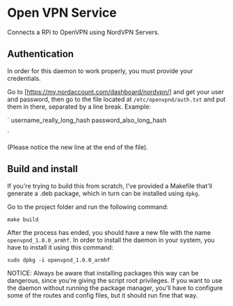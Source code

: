 # Open VPN Service

Connects a RPi to OpenVPN using NordVPN Servers.

## Authentication

In order for this daemon to work properly, you must provide your credentials.

Go to [https://my.nordaccount.com/dashboard/nordvpn/] and get your user and password,
then go to the file located at `/etc/openvpnd/auth.txt` and put them in there, separated
by a line break. Example:

`
username_really_long_hash
password_also_long_hash

`

(Please notice the new line at the end of the file).

## Build and install

If you're trying to build this from scratch, I've provided a Makefile that'll generate a .deb
package, which in turn can be installed using `dpkg`.

Go to the project folder and run the following command:

`
make build
`

After the process has ended, you should have a new file with the name `openvpnd_1.0.0_armhf`.
In order to install the daemon in your system, you have to install it using this command:

`
sudo dpkg -i openvpnd_1.0.0_armhf
`

NOTICE: Always be aware that installing packages this way can be dangerous, since you're giving the script
root privileges. If you want to use the daemon without running the package manager, you'll have to
configure some of the routes and config files, but it should run fine that way.

